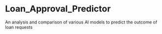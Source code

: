 # Loan_Approval_Predictor
An analysis and comparison of various AI models to predict the outcome of loan requests
